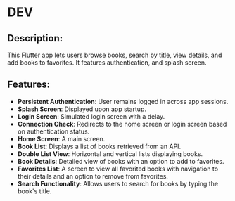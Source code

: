 # DEV

## Description:
This Flutter app lets users browse books, search by title, view details, and add books to favorites. It features authentication, and splash screen.

## Features:
- **Persistent Authentication**: User remains logged in across app sessions.
- **Splash Screen**: Displayed upon app startup.
- **Login Screen**: Simulated login screen with a delay.
- **Connection Check**: Redirects to the home screen or login screen based on authentication status.
- **Home Screen**: A main screen.
- **Book List**: Displays a list of books retrieved from an API.
- **Double List View**: Horizontal and vertical lists displaying books.
- **Book Details**: Detailed view of books with an option to add to favorites.
- **Favorites List**: A screen to view all favorited books with navigation to their details and an option to remove from favorites.
- **Search Functionality**: Allows users to search for books by typing the book's title.



